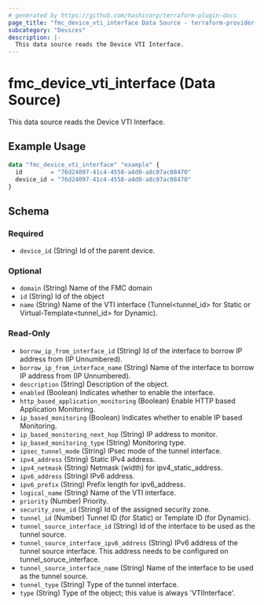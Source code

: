 ```yaml
---
# generated by https://github.com/hashicorp/terraform-plugin-docs
page_title: "fmc_device_vti_interface Data Source - terraform-provider-fmc"
subcategory: "Devices"
description: |-
  This data source reads the Device VTI Interface.
---
```


# fmc_device_vti_interface (Data Source)

This data source reads the Device VTI Interface.

## Example Usage

```terraform
data "fmc_device_vti_interface" "example" {
  id        = "76d24097-41c4-4558-a4d0-a8c07ac08470"
  device_id = "76d24097-41c4-4558-a4d0-a8c07ac08470"
}
```

<!-- schema generated by tfplugindocs -->
## Schema

### Required

- `device_id` (String) Id of the parent device.

### Optional

- `domain` (String) Name of the FMC domain
- `id` (String) Id of the object
- `name` (String) Name of the VTI interface (Tunnel<tunnel_id> for Static or Virtual-Template<tunnel_id> for Dynamic).

### Read-Only

- `borrow_ip_from_interface_id` (String) Id of the interface to borrow IP address from (IP Unnumbered).
- `borrow_ip_from_interface_name` (String) Name of the interface to borrow IP address from (IP Unnumbered).
- `description` (String) Description of the object.
- `enabled` (Boolean) Indicates whether to enable the interface.
- `http_based_application_monitoring` (Boolean) Enable HTTP based Application Monitoring.
- `ip_based_monitoring` (Boolean) Indicates whether to enable IP based Monitoring.
- `ip_based_monitoring_next_hop` (String) IP address to monitor.
- `ip_based_monitoring_type` (String) Monitoring type.
- `ipsec_tunnel_mode` (String) IPsec mode of the tunnel interface.
- `ipv4_address` (String) Static IPv4 address.
- `ipv4_netmask` (String) Netmask (width) for ipv4_static_address.
- `ipv6_address` (String) IPv6 address.
- `ipv6_prefix` (String) Prefix length for ipv6_address.
- `logical_name` (String) Name of the VTI interface.
- `priority` (Number) Priority.
- `security_zone_id` (String) Id of the assigned security zone.
- `tunnel_id` (Number) Tunnel ID (for Static) or Template ID (for Dynamic).
- `tunnel_source_interface_id` (String) Id of the interface to be used as the tunnel source.
- `tunnel_source_interface_ipv6_address` (String) IPv6 address of the tunnel source interface. This address needs to be configured on tunnel_soruce_interface.
- `tunnel_source_interface_name` (String) Name of the interface to be used as the tunnel source.
- `tunnel_type` (String) Type of the tunnel interface.
- `type` (String) Type of the object; this value is always 'VTIInterface'.
